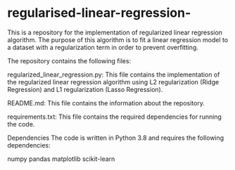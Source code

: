 # regularised-linear-regression-
This is a repository for the implementation of regularized linear regression algorithm. The purpose of this algorithm is to fit a linear regression model to a dataset with a regularization term in order to prevent overfitting.

The repository contains the following files:

regularized_linear_regression.py: This file contains the implementation of the regularized linear regression algorithm using L2 regularization (Ridge Regression) and L1 regularization (Lasso Regression).

README.md: This file contains the information about the repository.

requirements.txt: This file contains the required dependencies for running the code.

Dependencies
The code is written in Python 3.8 and requires the following dependencies:

numpy
pandas
matplotlib
scikit-learn
